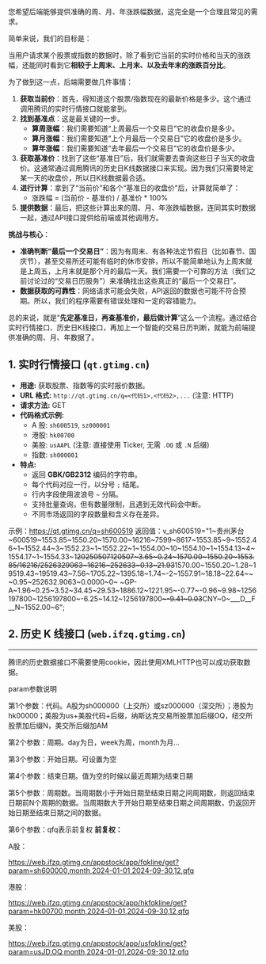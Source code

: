 您希望后端能够提供准确的周、月、年涨跌幅数据，这完全是一个合理且常见的需求。

简单来说，我们的目标是：

当用户请求某个股票或指数的数据时，除了看到它当前的实时价格和当天的涨跌幅，还能同时看到它**相较于上周末、上月末、以及去年末的涨跌百分比**。

为了做到这一点，后端需要做几件事情：

1.  **获取当前价**：首先，得知道这个股票/指数现在的最新价格是多少。这个通过调用腾讯的实时行情接口就能拿到。
2.  **找到基准点**：这是最关键的一步。
    *   **算周涨幅**：我们需要知道“上周最后一个交易日”它的收盘价是多少。
    *   **算月涨幅**：我们需要知道“上个月最后一个交易日”它的收盘价是多少。
    *   **算年涨幅**：我们需要知道“去年最后一个交易日”它的收盘价是多少。
3.  **获取基准价**：找到了这些“基准日”后，我们就需要去查询这些日子当天的收盘价。这通常通过调用腾讯的历史日K线数据接口来实现。因为我们只需要特定某一天的收盘价，所以日K线数据最合适。
4.  **进行计算**：拿到了“当前价”和各个“基准日的收盘价”后，计算就简单了：
    *   涨跌幅 = (当前价 - 基准价) / 基准价 \* 100%
5.  **提供数据**：最后，把这些计算出来的周、月、年涨跌幅数据，连同其实时数据一起，通过API接口提供给前端或其他调用方。

**挑战与核心**：

*   **准确判断“最后一个交易日”**：因为有周末、有各种法定节假日（比如春节、国庆节），甚至交易所还可能有临时的休市安排，所以不能简单地认为上周末就是上周五，上月末就是那个月的最后一天。我们需要一个可靠的方法（我们之前讨论过的“交易日历服务”）来准确找出这些真正的“最后一个交易日”。
*   **数据获取的可靠性**：网络请求可能会失败，API返回的数据也可能不符合预期。所以，我们的程序需要有错误处理和一定的容错能力。

总的来说，就是“**先定基准日，再查基准价，最后做计算**”这么一个流程。通过结合实时行情接口、历史日K线接口，再加上一个智能的交易日历判断，就能为前端提供准确的周、月、年数据了。

## 1. 实时行情接口 (`qt.gtimg.cn`)

*   **用途:** 获取股票、指数等的实时报价数据。
*   **URL 格式:** `http://qt.gtimg.cn/q=<代码1>,<代码2>,...` (注意: HTTP)
*   **请求方法:** GET
*   **代码格式示例:**
    *   A 股: `sh600519`, `sz000001`
    *   港股: `hk00700`
    *   美股: `usAAPL` (注意: 直接使用 Ticker, 无需 `.OQ` 或 `.N` 后缀)
    *   指数: `sh000001`
*   **特点:**
    *   返回 **GBK/GB2312** 编码的字符串。
    *   每个代码对应一行，以分号 `;` 结尾。
    *   行内字段使用波浪号 `~` 分隔。
    *   支持批量查询，但有数量限制，且遇到无效代码会中断。
    *   不同市场返回的字段数量和含义存在差异。

示例：https://qt.gtimg.cn/q=sh600519 
返回值：v_sh600519="1~贵州茅台~600519~1553.85~1550.20~1570.00~16216~7599~8617~1553.85~9~1552.46~1~1552.44~3~1552.23~1~1552.22~1~1554.00~10~1554.10~1~1554.13~4~1554.17~1~1554.33~1~~20250507120507~3.65~0.24~1570.00~1550.20~1553.85/16216/2526329063~16216~252633~0.13~21.93~~1570.00~1550.20~1.28~19519.43~19519.43~7.56~1705.22~1395.18~1.74~-2~1557.91~18.18~22.64~~~0.95~252632.9063~0.0000~0~ ~GP-A~1.96~0.25~3.52~34.45~29.53~1886.12~1221.95~-0.77~-0.96~9.98~1256197800~1256197800~-6.25~14.12~1256197800~~~-9.41~0.03~~CNY~0~___D__F__N~1552.00~6";

## 2. 历史 K 线接口 (`web.ifzq.gtimg.cn`)

---

腾讯的历史数据接口不需要使用cookie，因此使用XMLHTTP也可以成功获取数据。


param参数说明  

第1个参数：代码。A股为sh000000（上交所）或sz000000（深交所）；港股为hk00000；美股为us+美股代码+后缀，纳斯达克交易所股票加后缀OQ，纽交所股票加后缀N，美交所后缀加AM  

第2个参数：周期。day为日，week为周，month为月...

第3个参数：开始日期。可设置为空  

第4个参数：结束日期。值为空的时候以最近周期为结束日期

第5个参数：周期数。当周期数小于开始日期至结束日期之间周期数，则返回结束日期前N个周期的数据。当周期数大于开始日期至结束日期之间周期数，仍返回开始日期至结束日期之间的数据。  

第6个参数：qfq表示前复权
**前复权：**  

A股：  

https://web.ifzq.gtimg.cn/appstock/app/fqkline/get?param=sh600000,month,2024-01-01,2024-09-30,12,qfq


港股：

https://web.ifzq.gtimg.cn/appstock/app/hkfqkline/get?param=hk00700,month,2024-01-01,2024-09-30,12,qfq



美股：  

https://web.ifzq.gtimg.cn/appstock/app/usfqkline/get?param=usJD.OQ,month,2024-01-01,2024-09-30,12,qfq


